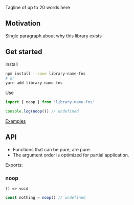 Tagline of up to 20 words here

## Motivation

Single paragraph about why this library exists

## Get started

Install

```bash
npm install --save library-name-fns
# or
yarn add library-name-fns
```

Use

```typescript
import { noop } from 'library-name-fns'

console.log(noop()) // undefined
```

[Examples](https://github.com/skulptur/library-name-fns/tree/master/example)

## API

- Functions that can be pure, are pure.
- The argument order is optimized for partial application.

Exports:

### noop

`() => void`

```typescript
const nothing = noop() // undefined
```
